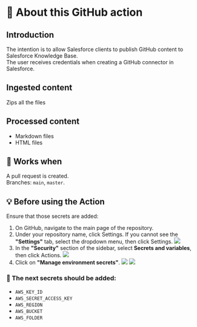 # 🚀 About this GitHub action

## Introduction
The intention is to allow Salesforce clients to publish GitHub content to Salesforce Knowledge Base.  
The user receives credentials when creating a GitHub connector in Salesforce.  

## Ingested content
Zips all the files

## Processed content
- Markdown files
- HTML files

## 🤖 Works when
A pull request is created.  
Branches: `main`, `master`.  

## 💡 Before using the Action
Ensure that those secrets are added:

1. On GitHub, navigate to the main page of the repository.
2. Under your repository name, click  Settings. If you cannot see the **"Settings"** tab, select the dropdown menu, then click Settings.
    ![](https://github.com/user-attachments/assets/2dacddb0-f744-461a-a37f-b01d0d1ca476)
3. In the **"Security"** section of the sidebar, select **Secrets and variables**, then click Actions.
    ![](https://github.com/user-attachments/assets/b4ab13e7-b539-4f44-bf69-6cac3e0f9540)
4. Click on **"Manage environment secrets"**.
    ![](https://github.com/user-attachments/assets/1f2599c9-4b1f-447c-86c6-402e9b592d5c)
    ![](https://github.com/user-attachments/assets/e4645704-4a9c-448e-9d75-3762e4211480)


### 🔑 The next secrets should be added:
- `AWS_KEY_ID`
- `AWS_SECRET_ACCESS_KEY`
- `AWS_REGION`
- `AWS_BUCKET`
- `AWS_FOLDER`
